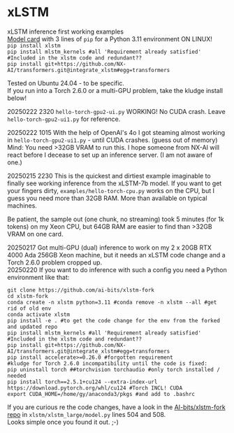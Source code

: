 # xLSTM
xLSTM inference first working examples<br>
[Model card](https://huggingface.co/NX-AI/xLSTM-7b) with 3 lines of `pip` for a Python 3.11 environment ON LINUX!<br>
`pip install xlstm`<br>
`pip install mlstm_kernels #all 'Requirement already satisfied' #Included in the xlstm code and redundant??`<br>
`pip install git+https://github.com/NX-AI/transformers.git@integrate_xlstm#egg=transformers`

Tested on Ubuntu 24.04 - to be specific.<br>
If you run into a Torch 2.6.0 or a multi-GPU problem, take the kludge install below!

20250222 2320 `hello-torch-gpu2-ui.py` WORKING! No CUDA crash. Leave `hello-torch-gpu2-ui1.py` for reference.

20250222 1015 With the help of OpenAI's 4o I got steaming almost working in `hello-torch-gpu2-ui1.py` - until CUDA crashes. (guess out of memory)<br>
Mind: You need >32GB VRAM to run this. I hope someone from NX-AI will react before I decease to set up an inference server. (I am not aware of one.)

20250215 2230 This is the quickest and dirtiest example imaginable to finally see working inference from the xLSTM-7b model.
If you want to get your fingers dirty, `examples/hello-torch-cpu.py` works on the CPU, but I guess you need more than 32GB RAM. More than available on typical machines.

Be patient, the sample out (one chunk, no streaming) took 5 minutes (for 1k tokens) on my Xeon CPU, but 64GB RAM are easier to find than >32GB VRAM on one card.

20250217 Got multi-GPU (dual) inference to work on my 2 x 20GB RTX 4000 Ada 256GB Xeon machine, but it needs an xLSTM code change and a Torch 2.6.0 problem cropped up.<br>
20250220 If you want to do inference with such a config you need a Python environment like that:<br>

`git clone https://github.com/ai-bits/xlstm-fork`<br>
`cd xlstm-fork`<br>
`conda create -n xlstm python=3.11 #conda remove -n xlstm --all #get rid of old env`<br>
`conda activate xlstm`<br>
`pip install -e . #to get the code change for the env from the forked and updated repo`<br>
`pip install mlstm_kernels #all 'Requirement already satisfied' #Included in the xlstm code and redundant??`<br>
`pip install git+https://github.com/NX-AI/transformers.git@integrate_xlstm#egg=transformers`<br>
`pip install accelerate>=0.26.0 #forgotten requirement`<br>
`#kludge for Torch 2.6.0 incompatibility until the code is fixed:`<br>
`pip uninstall torch ##torchvision torchaudio #only torch installed / needed`<br>
`pip install torch==2.5.1+cu124 --extra-index-url https://download.pytorch.org/whl/cu124 #Torch INCL! CUDA`<br>
`export CUDA_HOME=/home/gy/anaconda3/pkgs #and add to .bashrc`<br>

If you are curious re the code changes, have a look in the [AI-bits/xlstm-fork repo](https://github.com/ai-bits/xlstm-fork) in `xlstm/xlstm_large/model.py` lines 504 and 508.<br>
Looks simple once you found it out. ;-)
